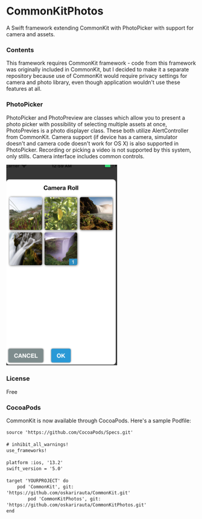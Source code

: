 # CommonKitPhotos
A Swift framework extending CommonKit with PhotoPicker with support for camera and assets.

### Contents
This framework requires CommonKit framework - code from this framework was originally included in CommonKit, but I decided to make it a separate repository because use of CommonKit would require privacy settings for camera and photo library, even though application wouldn't use these features at all.

### PhotoPicker
PhotoPicker and PhotoPreview are classes which allow you to present a photo picker with possibility of selecting multiple assets at once, PhotoPrevies is a photo displayer class. These both utilize AlertController from CommonKit. Camera support (if device has a camera, simulator doesn't and camera code doesn't work for OS X) is also supported in PhotoPicker. Recording or picking a video is not supported by this system, only stills. Camera interface includes common controls.

![PhotoPicker](https://raw.githubusercontent.com/oskarirauta/CommonKit/master/Screenshots/PhotoPicker.png)


### License
Free

### CocoaPods
CommonKit is now available through CocoaPods.
Here's a sample Podfile:
```
source 'https://github.com/CocoaPods/Specs.git'

# inhibit_all_warnings!
use_frameworks!

platform :ios, '13.2'
swift_version = '5.0'

target 'YOURPROJECT' do
	pod 'CommonKit', git: 'https://github.com/oskarirauta/CommonKit.git'
        pod 'CommonKitPhotos', git: 'https://github.com/oskarirauta/CommonKitPhotos.git'
end
```
